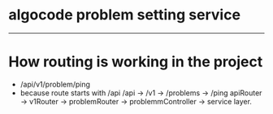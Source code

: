 # algocode problem setting service

________________

# How routing is working in the project

 - /api/v1/problem/ping
  - because route starts with /api
   /api      -> /v1        -> /problems    -> /ping
   apiRouter -> v1Router -> problemRouter -> problemmController -> service layer.